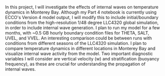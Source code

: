 In this project, I will investigate the effects of internal waves on temperature dynamics in Monterey Bay. Although my Part 4 notebook is currently using ECCO's Version 4 model output, I will modify this to include initial/boundary conditions from the high-resolution 1/48 degree LLC4320 global simulation, in order to include internal wave generation. I plan to run my model for a few months, with ~0.5 GB hourly boundary condition files for THETA, SALT, UVEL, and VVEL. An interesting comparison could be between runs with conditions from different seasons of the LLC4320 simulation. I plan to compare temperature dynamics in different locations in Monterey Bay and visualize internal wave activity from the model. Two important diagnostic variables I will consider are vertical velocity (w) and stratification (buoyancy frequency), as these are crucial for understanding the propagation of internal waves.
